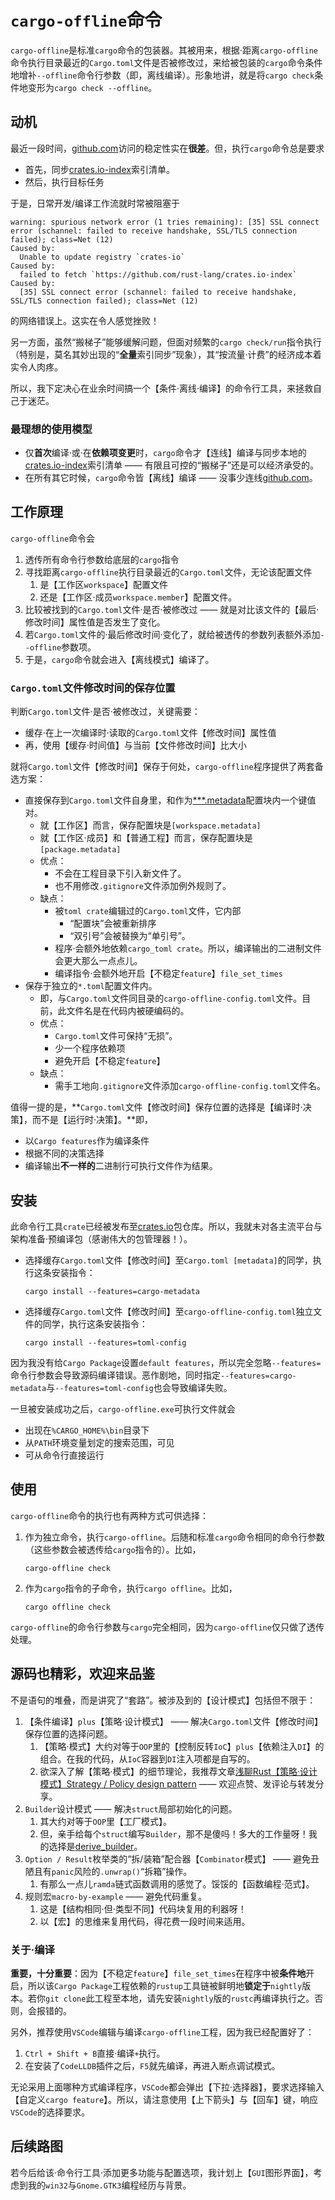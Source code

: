 # `cargo-offline`命令

`cargo-offline`是标准`cargo`命令的包装器。其被用来，根据·距离`cargo-offline`命令执行目录最近的`Cargo.toml`文件是否被修改过，来给被包装的`cargo`命令条件地增补`--offline`命令行参数（即，离线编译）。形象地讲，就是将`cargo check`条件地变形为`cargo check --offline`。

## 动机

最近一段时间，[github.com](https://github.com)访问的稳定性实在**很差**。但，执行`cargo`命令总是要求

* 首先，同步[crates.io-index](https://github.com/rust-lang/crates.io-index)索引清单。
* 然后，执行目标任务

于是，日常开发/编译工作流就时常被阻塞于

```shell
warning: spurious network error (1 tries remaining): [35] SSL connect error (schannel: failed to receive handshake, SSL/TLS connection failed); class=Net (12)
Caused by:
  Unable to update registry `crates-io`
Caused by:
  failed to fetch `https://github.com/rust-lang/crates.io-index`
Caused by:
  [35] SSL connect error (schannel: failed to receive handshake, SSL/TLS connection failed); class=Net (12)
```

的网络错误上。这实在令人感觉挫败！

另一方面，虽然“搬梯子”能够缓解问题，但面对频繁的`cargo check/run`指令执行（特别是，莫名其妙出现的“**全量**索引同步”现象），其“按流量·计费”的经济成本着实令人肉疼。

所以，我下定决心在业余时间搞一个【条件·离线·编译】的命令行工具，来拯救自己于迷茫。

### 最理想的使用模型

* 仅**首次**编译·或·在**依赖项变更**时，`cargo`命令才【连线】编译与同步本地的[crates.io-index](https://github.com/rust-lang/crates.io-index)索引清单 —— 有限且可控的“搬梯子”还是可以经济承受的。
* 在所有其它时候，`cargo`命令皆【离线】编译 —— 没事少连线[github.com](https://github.com)。

## 工作原理

`cargo-offline`命令会

1. 透传所有命令行参数给底层的`cargo`指令
2. 寻找距离`cargo-offline`执行目录最近的`Cargo.toml`文件，无论该配置文件
   1. 是【工作区`workspace`】配置文件
   2. 还是【工作区·成员`workspace.member`】配置文件。
3. 比较被找到的`Cargo.toml`文件·是否·被修改过 —— 就是对比该文件的【最后·修改时间】属性值是否发生了变化。
4. 若`Cargo.toml`文件的·最后修改时间·变化了，就给被透传的参数列表额外添加`--offline`参数项。
5. 于是，`cargo`命令就会进入【离线模式】编译了。

### `Cargo.toml`文件修改时间的保存位置

判断`Cargo.toml`文件·是否·被修改过，关键需要：

* 缓存·在上一次编译时·读取的`Cargo.toml`文件【修改时间】属性值
* 再，使用【缓存·时间值】与当前【文件修改时间】比大小

就将`Cargo.toml`文件【修改时间】保存于何处，`cargo-offline`程序提供了两套备选方案：

* 直接保存到`Cargo.toml`文件自身里，和作为[***.metadata](https://doc.rust-lang.org/cargo/reference/manifest.html#the-metadata-table)配置块内一个键值对。
  * 就【工作区】而言，保存配置块是`[workspace.metadata]`
  * 就【工作区·成员】和【普通工程】而言，保存配置块是`[package.metadata]`
  * 优点：
    * 不会在工程目录下引入新文件了。
    * 也不用修改`.gitignore`文件添加例外规则了。
  * 缺点：
    * 被`toml crate`编辑过的`Cargo.toml`文件，它内部
      * “配置块”会被重新排序
      * “双引号”会被替换为“单引号”。
    * 程序·会额外地依赖`cargo_toml crate`。所以，编译输出的二进制文件会更大那么一点点儿。
    * 编译指令·会额外地开启【不稳定`feature`】`file_set_times`
* 保存于独立的`*.toml`配置文件内。
  * 即，与`Cargo.toml`文件同目录的`cargo-offline-config.toml`文件。目前，此文件名是在代码内被硬编码的。
  * 优点：
    * `Cargo.toml`文件可保持“无损”。
    * 少一个程序依赖项
    * 避免开启【不稳定`feature`】
  * 缺点：
    * 需手工地向`.gitignore`文件添加`cargo-offline-config.toml`文件名。

值得一提的是，**`Cargo.toml`文件【修改时间】保存位置的选择是【编译时·决策】，而不是【运行时·决策】。**即，

* 以`Cargo features`作为编译条件
* 根据不同的决策选择
* 编译输出**不一样的**二进制行可执行文件作为结果。

## 安装

此命令行工具`crate`已经被发布至[crates.io](https://crates.io/)包仓库。所以，我就未对各主流平台与架构准备·预编译包（感谢伟大的包管理器！）。

* 选择缓存`Cargo.toml`文件【修改时间】至`Cargo.toml [metadata]`的同学，执行这条安装指令：

    ```shell
    cargo install --features=cargo-metadata
    ```

* 选择缓存`Cargo.toml`文件【修改时间】至`cargo-offline-config.toml`独立文件的同学，执行这条安装指令：

    ```shell
    cargo install --features=toml-config
    ```

因为我没有给`Cargo Package`设置`default features`，所以完全忽略`--features=`命令行参数会导致源码编译错误。恶作剧地，同时指定`--features=cargo-metadata`与`--features=toml-config`也会导致编译失败。

一旦被安装成功之后，`cargo-offline.exe`可执行文件就会

* 出现在`%CARGO_HOME%\bin`目录下
* 从`PATH`环境变量划定的搜索范围，可见
* 可从命令行直接运行

## 使用

`cargo-offline`命令的执行也有两种方式可供选择：

1. 作为独立命令，执行`cargo-offline`。后随和标准`cargo`命令相同的命令行参数（这些参数会被透传给`cargo`指令的）。比如，

    ```shell
    cargo-offline check
    ```

2. 作为`cargo`指令的子命令，执行`cargo offline`。比如，

    ```shell
    cargo offline check
    ```

`cargo-offline`的命令行参数与`cargo`完全相同，因为`cargo-offline`仅只做了透传处理。

## 源码也精彩，欢迎来品鉴

不是语句的堆叠，而是讲究了“套路”。被涉及到的【设计模式】包括但不限于：

1. 【条件编译】`plus`【策略·设计模式】 —— 解决`Cargo.toml`文件【修改时间】保存位置的选择问题。
   1. 【策略·模式】大约对等于`OOP`里的【控制反转`IoC`】`plus`【依赖注入`DI`】的组合。在我的代码，从`IoC`容器到`DI`注入项都是自写的。
   2. 欲深入了解【策略·模式】的细节理论，我推荐文章[浅聊Rust【策略·设计模式】Strategy / Policy design pattern](https://rustcc.cn/article?id=972a6d02-eee7-42c5-8cf6-a75cb8aa9cc6) —— 欢迎点赞、发评论与转发分享。
2. `Builder`设计模式 —— 解决`struct`局部初始化的问题。
   1. 其大约对等于`OOP`里【工厂模式】。
   2. 但，亲手给每个`struct`编写`Builder`，那不是傻吗！多大的工作量呀！我的选择是[derive_builder](https://docs.rs/derive_builder)。
3. `Option / Result`枚举类的“拆/装箱”配合器【`Combinator`模式】 —— 避免丑陋且有`panic`风险的`.unwrap()`“拆箱”操作。
   1. 有那么一点儿`ramda`链式函数调用的感觉了。馁馁的【函数编程·范式】。
4. 规则宏`macro-by-example` —— 避免代码重复。
   1. 这是【结构相同·但·类型不同】代码块复用的利器呀！
   2. 以【宏】的思维来复用代码，得花费一段时间来适用。

### 关于·编译

**重要，十分重要**：因为【不稳定`feature`】`file_set_times`在程序中被**条件地**开启，所以该`Cargo Package`工程依赖的`rustup`工具链被鲜明地**锁定于**`nightly`版本。若你`git clone`此工程至本地，请先安装`nightly`版的`rustc`再编译执行之。否则，会报错的。

另外，推荐使用`VSCode`编辑与编译`cargo-offline`工程，因为我已经配置好了：

1. `Ctrl + Shift + B`直接·编译`+`执行。
2. 在安装了`CodeLLDB`插件之后，`F5`就先编译，再进入断点调试模式。

无论采用上面哪种方式编译程序，`VSCode`都会弹出【下拉·选择器】，要求选择输入【自定义`cargo feature`】。所以，请注意使用【上下箭头】与【回车】键，响应`VSCode`的选择要求。

## 后续路图

若今后给该·命令行工具·添加更多功能与配置选项，我计划上【`GUI`图形界面】，考虑到我的`win32`与`Gnome.GTK3`编程经历与背景。

